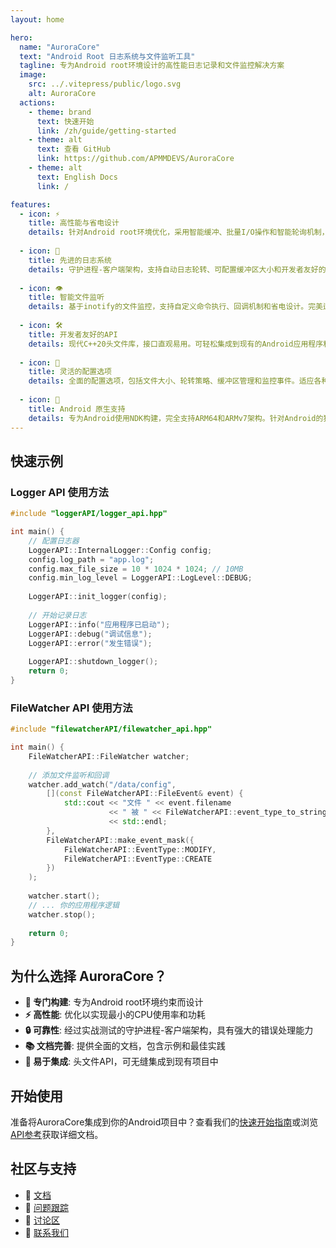 ```yaml
---
layout: home

hero:
  name: "AuroraCore"
  text: "Android Root 日志系统与文件监听工具"
  tagline: 专为Android root环境设计的高性能日志记录和文件监控解决方案
  image:
    src: ../.vitepress/public/logo.svg
    alt: AuroraCore
  actions:
    - theme: brand
      text: 快速开始
      link: /zh/guide/getting-started
    - theme: alt
      text: 查看 GitHub
      link: https://github.com/APMMDEVS/AuroraCore
    - theme: alt
      text: English Docs
      link: /

features:
  - icon: ⚡
    title: 高性能与省电设计
    details: 针对Android root环境优化，采用智能缓冲、批量I/O操作和智能轮询机制，最大限度减少CPU使用率和功耗。
    
  - icon: 📝
    title: 先进的日志系统
    details: 守护进程-客户端架构，支持自动日志轮转、可配置缓冲区大小和开发者友好的API。支持多种日志级别和自定义格式。
    
  - icon: 👁️
    title: 智能文件监听
    details: 基于inotify的文件监控，支持自定义命令执行、回调机制和省电设计。完美适用于实时文件系统监控。
    
  - icon: 🛠️
    title: 开发者友好的API
    details: 现代C++20头文件库，接口直观易用。可轻松集成到现有的Android应用程序和系统服务中。
    
  - icon: 🔧
    title: 灵活的配置选项
    details: 全面的配置选项，包括文件大小、轮转策略、缓冲区管理和监控事件。适应各种使用场景。
    
  - icon: 📱
    title: Android 原生支持
    details: 专为Android使用NDK构建，完全支持ARM64和ARMv7架构。针对Android的独特约束和要求进行优化。
---
```


## 快速示例

### Logger API 使用方法

```cpp
#include "loggerAPI/logger_api.hpp"

int main() {
    // 配置日志器
    LoggerAPI::InternalLogger::Config config;
    config.log_path = "app.log";
    config.max_file_size = 10 * 1024 * 1024; // 10MB
    config.min_log_level = LoggerAPI::LogLevel::DEBUG;
    
    LoggerAPI::init_logger(config);
    
    // 开始记录日志
    LoggerAPI::info("应用程序已启动");
    LoggerAPI::debug("调试信息");
    LoggerAPI::error("发生错误");
    
    LoggerAPI::shutdown_logger();
    return 0;
}
```

### FileWatcher API 使用方法

```cpp
#include "filewatcherAPI/filewatcher_api.hpp"

int main() {
    FileWatcherAPI::FileWatcher watcher;
    
    // 添加文件监听和回调
    watcher.add_watch("/data/config", 
        [](const FileWatcherAPI::FileEvent& event) {
            std::cout << "文件 " << event.filename 
                      << " 被 " << FileWatcherAPI::event_type_to_string(event.type) 
                      << std::endl;
        },
        FileWatcherAPI::make_event_mask({
            FileWatcherAPI::EventType::MODIFY,
            FileWatcherAPI::EventType::CREATE
        })
    );
    
    watcher.start();
    // ... 你的应用程序逻辑
    watcher.stop();
    
    return 0;
}
```

## 为什么选择 AuroraCore？

- **🎯 专门构建**: 专为Android root环境约束而设计
- **⚡ 高性能**: 优化以实现最小的CPU使用率和功耗
- **🔒 可靠性**: 经过实战测试的守护进程-客户端架构，具有强大的错误处理能力
- **📚 文档完善**: 提供全面的文档，包含示例和最佳实践
- **🚀 易于集成**: 头文件API，可无缝集成到现有项目中

## 开始使用

准备将AuroraCore集成到你的Android项目中？查看我们的[快速开始指南](/zh/guide/getting-started)或浏览[API参考](/zh/api/logger-api)获取详细文档。

## 社区与支持

- 📖 [文档](/zh/guide/introduction)
- 🐛 [问题跟踪](https://github.com/APMMDEVS/AuroraCore/issues)
- 💬 [讨论区](https://github.com/APMMDEVS/AuroraCore/discussions)
- 📧 [联系我们](mailto:support@APMMDEVS.com)